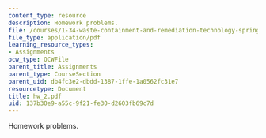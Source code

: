 ```yaml
---
content_type: resource
description: Homework problems.
file: /courses/1-34-waste-containment-and-remediation-technology-spring-2004/137b30e9a55c9f21fe30d2603fb69c7d_hw_2.pdf
file_type: application/pdf
learning_resource_types:
- Assignments
ocw_type: OCWFile
parent_title: Assignments
parent_type: CourseSection
parent_uid: db4fc3e2-dbdd-1387-1ffe-1a0562fc31e7
resourcetype: Document
title: hw_2.pdf
uid: 137b30e9-a55c-9f21-fe30-d2603fb69c7d
---
```

Homework problems.

